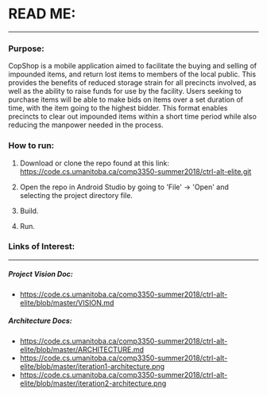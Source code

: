 # READ ME:
---
### Purpose:
CopShop is a mobile application aimed to facilitate the buying and selling of impounded items, and return lost items to members of the local public. This provides the benefits of reduced storage strain for all precincts involved, as well as the ability to raise funds for use by the facility. Users seeking to purchase items will be able to make bids on items over a set duration of time, with the item going to the highest bidder. This format enables precincts to clear out impounded items within a short time period while also reducing the manpower needed in the process. 

### How to run:
1) Download or clone the repo found at this link: https://code.cs.umanitoba.ca/comp3350-summer2018/ctrl-alt-elite.git 

2) Open the repo in Android Studio by going to 'File' -> 'Open' and selecting the project directory file.

3) Build.

4) Run.

### Links of Interest:
---
##### Project Vision Doc:
* https://code.cs.umanitoba.ca/comp3350-summer2018/ctrl-alt-elite/blob/master/VISION.md

##### Architecture Docs:
* https://code.cs.umanitoba.ca/comp3350-summer2018/ctrl-alt-elite/blob/master/ARCHITECTURE.md
* https://code.cs.umanitoba.ca/comp3350-summer2018/ctrl-alt-elite/blob/master/iteration1-architecture.png
* https://code.cs.umanitoba.ca/comp3350-summer2018/ctrl-alt-elite/blob/master/iteration2-architecture.png


